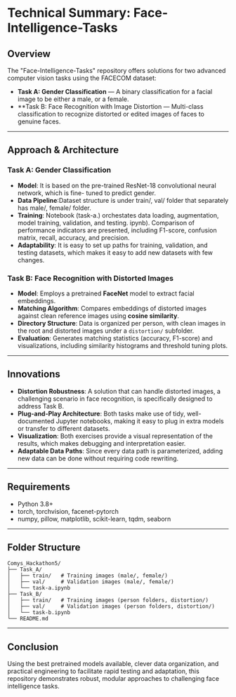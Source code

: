# Technical Summary: Face-Intelligence-Tasks

## Overview

The "Face-Intelligence-Tasks" repository offers solutions for two advanced computer vision tasks using the FACECOM dataset:

- **Task A: Gender Classification** — A binary classification for a facial image to be either a male, or a female.
- **Task B:  Face Recognition with Image Distortion — Multi-class classification to recognize distorted or edited images of faces to genuine faces.

---

## Approach & Architecture

### Task A: Gender Classification

- **Model**: It is based on the pre-trained ResNet-18 convolutional neural network, which is fine- tuned to predict gender.
- **Data Pipeline**:Dataset structure is under train/, val/ folder that separately has male/, female/ folder.
- **Training**:  Notebook (task-a.) orchestates data loading, augmentation, model training, validation, and testing. ipynb). Comparison of performance indicators are presented, including F1-score, confusion matrix, recall, accuracy, and precision.
- **Adaptability**: It is easy to set up paths for training, validation, and testing datasets, which makes it easy to add new datasets with few changes.

### Task B: Face Recognition with Distorted Images

- **Model**: Employs a pretrained **FaceNet** model to extract facial embeddings.
- **Matching Algorithm**: Compares embeddings of distorted images against clean reference images using **cosine similarity**.
- **Directory Structure**: Data is organized per person, with clean images in the root and distorted images under a `distortion/` subfolder.
- **Evaluation**: Generates matching statistics (accuracy, F1-score) and visualizations, including similarity histograms and threshold tuning plots.

---

## Innovations

- **Distortion Robustness**: A solution that can handle distorted images, a challenging scenario in face recognition, is specifically designed to address Task B.
- **Plug-and-Play Architecture**: Both tasks make use of tidy, well-documented Jupyter notebooks, making it easy to plug in extra models or transfer to different datasets.
- **Visualization**: Both exercises provide a visual representation of the results, which makes debugging and interpretation easier.
- **Adaptable Data Paths**: Since every data path is parameterized, adding new data can be done without requiring code rewriting.
---

## Requirements

- Python 3.8+
- torch, torchvision, facenet-pytorch
- numpy, pillow, matplotlib, scikit-learn, tqdm, seaborn

---

## Folder Structure

```
Comys_Hackathon5/
├── Task_A/
│   ├── train/   # Training images (male/, female/)
│   ├── val/     # Validation images (male/, female/)
│   └── task-a.ipynb
├── Task_B/
│   ├── train/   # Training images (person folders, distortion/)
│   ├── val/     # Validation images (person folders, distortion/)
│   └── task-b.ipynb
└── README.md
```

---

## Conclusion

Using the best pretrained models available, clever data organization, and practical engineering to facilitate rapid testing and adaptation, this repository demonstrates robust, modular approaches to challenging face intelligence tasks.
